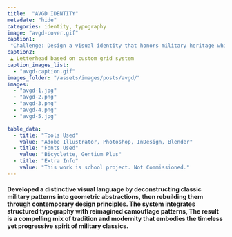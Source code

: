 ```yaml
---
title:  "AVGD IDENTITY"
metadate: "hide"
categories: identity, typography
image: "avgd-cover.gif"
caption1: 
 "Challenge: Design a visual identity that honors military heritage while introducing a contemporary twist, targeting design enthusiasts who appreciate both historical authenticity and modern expression."
caption2: 
 ▲ Letterhead based on custom grid system
caption_images_list: 
  - "avgd-caption.gif"
images_folder: "/assets/images/posts/avgd/"
images:
  - "avgd-1.jpg"
  - "avgd-2.png"
  - "avgd-3.png"
  - "avgd-4.png"
  - "avgd-5.jpg"

table_data:
  - title: "Tools Used"
    value: "Adobe Illustrator, Photoshop, InDesign, Blender"
  - title: "Fonts Used"
    value: "Bicyclette, Gentium Plus"
  - title: "Extra Info"
    value: "This work is school project. Not Commissioned." 
---
```

#### Developed a distinctive visual language by deconstructing classic military patterns into geometric abstractions, then rebuilding them through contemporary design principles. The system integrates structured typography with reimagined camouflage patterns, The result is a compelling mix of tradition and modernity that embodies the timeless yet progressive spirit of military classics.



<!--
<br>
↳ A flexible visual identity adapts to different aspect ratios while maintaining a consistentcy.
<br>
↳ Pistachio color is used appropriately throughout the graphics as an accent.
<br>
↳ A coaster was created using an abstract cow shape variation, incorporating traditional Italian pattern elements.
<br>
↳ For the campaign, G’ stands for Good, which connects with Australian culture: “G’day,” “G’People,” and “Great Gelato.”
<br>
↳ Merchandise was also created with the venue's heritage in mind, featuring the tagline.
-->

